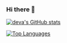 ### Hi there 👋

[![deva's GitHub stats](https://github-readme-stats.vercel.app/api?username=DevaRajan8&theme=highcontrast)](https://github.com/DevaRajan8/github-readme-stats)

[![Top Languages](https://github-readme-stats.vercel.app/api/top-langs/?username=DevaRajan8&theme=highcontrast)](https://github.com/DevaRajan8/github-readme-stats)


